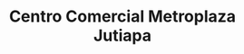 ---
title: "Centro Comercial Metroplaza Jutiapa"
url: /jutiapa/centro-comercial-metroplaza-jutiapa/
shop: centro comercial
---